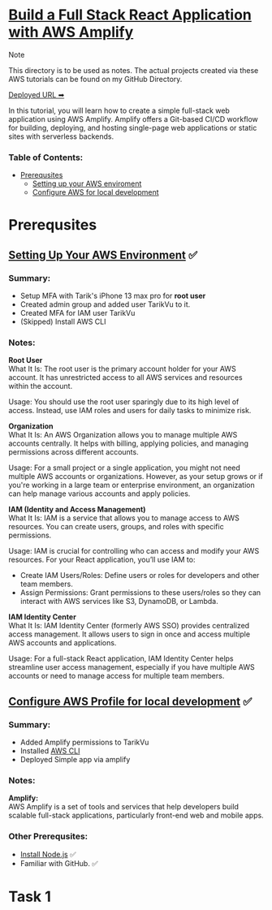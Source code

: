 # [Build a Full Stack React Application with AWS Amplify](https://aws.amazon.com/getting-started/hands-on/build-react-app-amplify-graphql/)
> [!NOTE]
> This directory is to be used as notes.  The actual projects created via these AWS tutorials can be found on my GitHub Directory.

[Deployed URL ➡](https://main.d2lb1ebjku01lx.amplifyapp.com/)

In this tutorial, you will learn how to create a simple full-stack web application using AWS Amplify. Amplify offers a Git-based CI/CD workflow for building, deploying, and hosting single-page web applications or static sites with serverless backends.


### Table of Contents:
- [Prerequsites](#pre)
  - [Setting up your AWS enviroment](#setup)
  - [Configure AWS for local development](#config)
    

# <a name = "pre"></a>Prerequsites
## <a name = "setup"></a>[Setting Up Your AWS Environment](https://aws.amazon.com/getting-started/guides/setup-environment/) ✅

### Summary:
- Setup MFA with Tarik's iPhone 13 max pro for **root user**
- Created admin group and added user TarikVu to it.
- Created MFA for IAM user TarikVu
- (Skipped) Install AWS CLI
  
### Notes:
**Root User**<br>
What It Is: The root user is the primary account holder for your AWS account. It has unrestricted access to all AWS services and resources within the account.

Usage: You should use the root user sparingly due to its high level of access. Instead, use IAM roles and users for daily tasks to minimize risk.

**Organization**<br>
What It Is: An AWS Organization allows you to manage multiple AWS accounts centrally. It helps with billing, applying policies, and managing permissions across different accounts.

Usage: For a small project or a single application, you might not need multiple AWS accounts or organizations. However, as your setup grows or if you're working in a large team or enterprise environment, an organization can help manage various accounts and apply policies.

**IAM (Identity and Access Management)**<br>
What It Is: IAM is a service that allows you to manage access to AWS resources. You can create users, groups, and roles with specific permissions.

Usage: IAM is crucial for controlling who can access and modify your AWS resources. For your React application, you’ll use IAM to:
- Create IAM Users/Roles: Define users or roles for developers and other team members.
- Assign Permissions: Grant permissions to these users/roles so they can interact with AWS services like S3, DynamoDB, or Lambda.

**IAM Identity Center**<br>
What It Is: IAM Identity Center (formerly AWS SSO) provides centralized access management. It allows users to sign in once and access multiple AWS accounts and applications.<br>

Usage: For a full-stack React application, IAM Identity Center helps streamline user access management, especially if you have multiple AWS accounts or need to manage access for multiple team members.




## <a name="config"></a>[Configure AWS Profile for local development](https://docs.amplify.aws/react/start/account-setup/) ✅
### Summary:
- Added Amplify permissions to TarikVu
- Installed [AWS CLI](https://docs.aws.amazon.com/cli/latest/userguide/getting-started-install.html)
- Deployed Simple app via amplify

  
### Notes:
**Amplify:**<br>
AWS Amplify is a set of tools and services that help developers build scalable full-stack applications, particularly front-end web and mobile apps.



### Other Prerequsites:
- [Install Node.js](https://nodejs.org/en/download/package-manager) ✅
- Familiar with GitHub. ✅

# Task 1

